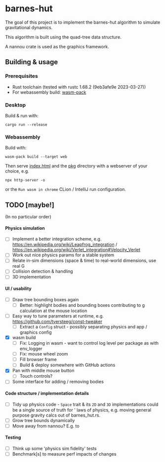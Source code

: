 # barnes-hut

The goal of this project is to implement the barnes-hut algorithm to simulate gravitational dynamics.

This algorithm is built using the quad-tree data structure.

A nannou crate is used as the graphics framework.

## Building & usage

### Prerequisites

- Rust toolchain (tested with rustc 1.68.2 (9eb3afe9e 2023-03-27))
- For webassembly build: [wasm-pack](https://rustwasm.github.io/wasm-pack/installer/)

### Desktop

Build & run with:

```shell
cargo run --release
```

### Webassembly

Build with:

```shell
wasm-pack build --target web
```

Then serve [index.html](./index.html) and the [pkg](./pkg) directory with a webserver of your choice, e.g.

```shell
npx http-server -o
```

or the `Run wasm in chrome` CLion / IntelliJ run configuration.

## TODO [maybe!]

(In no particular order)

#### Physics simulation

- [ ] Implement a better integration scheme,
  e.g. https://en.wikipedia.org/wiki/Leapfrog_integration / https://en.wikipedia.org/wiki/Verlet_integration#Velocity_Verlet
- [ ] Work out nice physics params for a stable system
- [ ] Relate in-sim dimensions (space & time) to real-world dimensions, use real G
- [ ] Collision detection & handling
- [ ] 3D implementation

#### UI / usability

- [ ] Draw tree bounding boxes again
    - [ ] Better: highlight bodies and bounding boxes contributing to g calculation at the mouse location
- [ ] Easy way to tune parameters at runtime, e.g. https://github.com/tversteeg/const-tweaker
    - [ ] Extract a `Config` struct - possibly separating physics and app / graphics config
- [X] wasm build
    - [ ] Fix: Logging in wasm - want to control log level per package as with env_logger
    - [ ] Fix: mouse wheel zoom
    - [ ] Fill browser frame
    - [ ] Build & deploy somewhere with GitHub actions
- [X] Pan with middle mouse button
    - [ ] Touch controls?
- [ ] Some interface for adding / removing bodies

#### Code structure / implementation details

- [ ] Tidy up physics code - `Space` trait & its `2D` and `3D` implementations could be a single source of truth for '
  laws of physics, e.g. moving general purpose gravity calcs out of barnes_hut.rs.
- [ ] Grow tree bounds dynamically
- [ ] Move away from nannou? E.g. to

#### Testing

- [ ] Think up some 'physics sim fidelity' tests
- [ ] Benchmark[s] to measure perf impacts of changes
